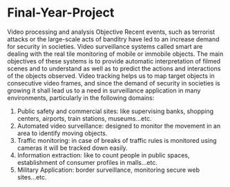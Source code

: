 # Final-Year-Project
Video processing and analysis
Objective
Recent events, such as terrorist attacks or the large-scale acts of banditry have led to an increase demand for security in societies. Video surveillance systems called smart are dealing with the real tile monitoring of mobile or immobile objects. The main objectives of these systems is to provide automatic interpretation of filmed scenes and to understand as well as to predict the actions and interactions of the objects observed. Video tracking helps us to map target objects in consecutive video frames, and since the demand of security in societies is growing it shall lead us to a need in surveillance application in many environments, particularly in the following domains:
1. Public safety and commercial sites: like supervising banks, shopping centers, airports, train stations, museums...etc.
2. Automated video surveillance: designed to monitor the movement in an area to identify moving objects.
3. Traffic monitoring: in case of breaks of traffic rules is monitored using cameras it will be tracked down easily.
4. Information extraction: like to count people in public spaces, establishment of consumer profiles in malls...etc.
5. Military Application: border surveillance, monitoring secure web sites...etc.
